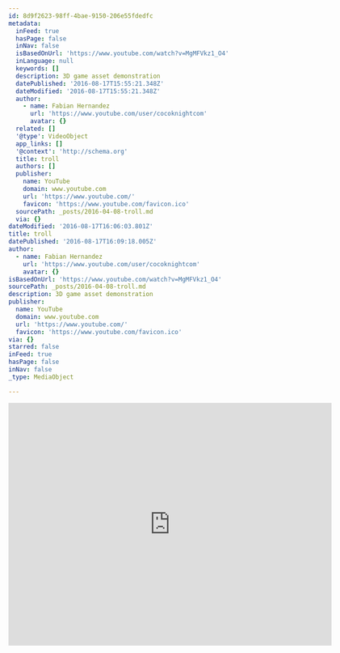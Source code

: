 ```yaml
---
id: 8d9f2623-98ff-4bae-9150-206e55fdedfc
metadata:
  inFeed: true
  hasPage: false
  inNav: false
  isBasedOnUrl: 'https://www.youtube.com/watch?v=MgMFVkz1_O4'
  inLanguage: null
  keywords: []
  description: 3D game asset demonstration
  datePublished: '2016-08-17T15:55:21.348Z'
  dateModified: '2016-08-17T15:55:21.348Z'
  author:
    - name: Fabian Hernandez
      url: 'https://www.youtube.com/user/cocoknightcom'
      avatar: {}
  related: []
  '@type': VideoObject
  app_links: []
  '@context': 'http://schema.org'
  title: troll
  authors: []
  publisher:
    name: YouTube
    domain: www.youtube.com
    url: 'https://www.youtube.com/'
    favicon: 'https://www.youtube.com/favicon.ico'
  sourcePath: _posts/2016-04-08-troll.md
  via: {}
dateModified: '2016-08-17T16:06:03.801Z'
title: troll
datePublished: '2016-08-17T16:09:18.005Z'
author:
  - name: Fabian Hernandez
    url: 'https://www.youtube.com/user/cocoknightcom'
    avatar: {}
isBasedOnUrl: 'https://www.youtube.com/watch?v=MgMFVkz1_O4'
sourcePath: _posts/2016-04-08-troll.md
description: 3D game asset demonstration
publisher:
  name: YouTube
  domain: www.youtube.com
  url: 'https://www.youtube.com/'
  favicon: 'https://www.youtube.com/favicon.ico'
via: {}
starred: false
inFeed: true
hasPage: false
inNav: false
_type: MediaObject

---
```

<iframe src="https://cdn.embedly.com/widgets/media.html?src=https%3A%2F%2Fwww.youtube.com%2Fembed%2FMgMFVkz1_O4%3Ffeature%3Doembed&amp;url=https%3A%2F%2Fwww.youtube.com%2Fwatch%3Fv%3DMgMFVkz1_O4&amp;image=https%3A%2F%2Fi.ytimg.com%2Fvi%2FMgMFVkz1_O4%2Fhqdefault.jpg&amp;key=b7d04c9b404c499eba89ee7072e1c4f7&amp;type=text%2Fhtml&amp;schema=youtube" width="640" height="480" scrolling="no" frameborder="0" allowfullscreen="allowfullscreen" style=""></iframe>